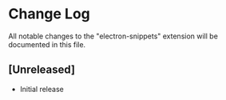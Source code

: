 # Change Log

All notable changes to the "electron-snippets" extension will be documented in this file.

## [Unreleased]

- Initial release